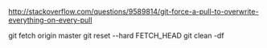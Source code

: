 http://stackoverflow.com/questions/9589814/git-force-a-pull-to-overwrite-everything-on-every-pull

git fetch origin master
git reset --hard FETCH_HEAD
git clean -df
